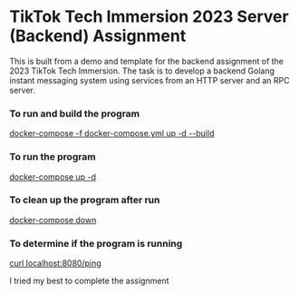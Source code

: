 # TikTok Tech Immersion 2023 Server (Backend) Assignment 

This is built from a demo and template for the backend assignment of the 2023 TikTok Tech Immersion.
The task is to develop a backend Golang instant messaging system using services from an HTTP server and an RPC server.

### To run and build the program 
<u>docker-compose -f docker-compose.yml up -d --build</u>

### To run the program 
<u>
docker-compose up -d</u>

### To clean up the program after run 
<u>docker-compose down</u>

### To determine if the program is running 
<u>curl localhost:8080/ping</u>

I tried my best to complete the assignment 